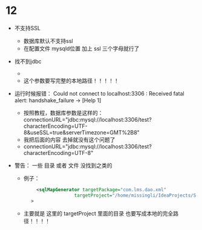 # 12

- 不支持SSL
  - 数据库默认不支持ssl
  - 在配置文件 mysqld位置  加上 ssl  三个字母就行了

- 找不到jdbc
  -  <classPathEntry location="/usr/java/jdk1.8.0_151/jre/lib/mariadb-java-client-2.2.1.jar"/>
  - 这个参数要写完整的本地路径！！！！！


- 运行时候报错： Could not connect to localhost:3306 : Received fatal alert: handshake_failure -> [Help 1]
  - 按照教程，数据库参数是这样的：connectionURL="jdbc:mysql://localhost:3306/test?characterEncoding=UTF-8&amp;useSSL=true&amp;serverTimezone=GMT%2B8"
  - 我把后面的内容 去掉就没有这个问题了
  - connectionURL="jdbc:mysql://localhost:3306/test?characterEncoding=UTF-8"

- 警告：  一些 目录 或者 文件 没找到之类的
  - 例子：

  ```xml
          <sqlMapGenerator targetPackage="com.lms.dao.xml"
                        targetProject="/home/missingli/IdeaProjects/SpringWebLearn/src/main/java"
        >
  ```
  - 主要就是  这里的 targetProject 里面的目录 也要写成本地的完全路径！！！！